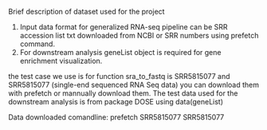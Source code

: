 Brief description of dataset used for the project

1. Input data format for generalized RNA-seq pipeline can be  SRR accession list txt downloaded from NCBI or SRR numbers using prefetch command. 
2. For downstream analysis geneList object is required for gene enrichment visualization.

the test case we use is for function sra_to_fastq is SRR5815077 and SRR5815077 (single-end sequenced RNA Seq data) you can download them with prefetch or mannually download them. The test data used for the downstream analysis is from package DOSE using data(geneList) 

Data downloaded comandline:
prefetch SRR5815077 SRR5815077
